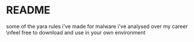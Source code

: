 # README

some of the yara rules i've made for malware i've analysed over my career
\nfeel free to download and use in your own environment
